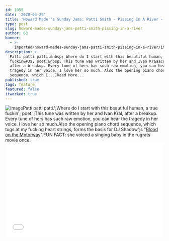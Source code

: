 ```yaml
---
id: 1055
date: '2020-03-29'
title: 'Howard Made''s Sunday Jams: Patti Smith - Pissing In A River - Loose Lips'
type: post
slug: howard-mades-sunday-jams-patti-smith-pissing-in-a-river
author: 63
banner:
  - >-
    imported/howard-mades-sunday-jams-patti-smith-pissing-in-a-river/image1055.jpeg
description: >-
  Patti patti patti.&nbsp; Where do I start with this beautiful human, a true
  fuckin&#39; poet.&nbsp; This tune was written by her and Ivan Kr&aacute;l,
  after a breakup. Every tune of hers has such raw emotion, you can hear the
  tragedy in her voice. I love her so much. Also the opening piano chord
  sequence, which [...]Read More...
published: true
tags: feature
featured: false
itworked: true
---
```

![image](../imported/howard-mades-sunday-jams-patti-smith-pissing-in-a-river/image1055.jpeg)Patti patti patti.';Where do I start with this beautiful human, a true fuckin'; poet.';This tune was written by her and Ivan Král, after a breakup. Every tune of hers has such raw emotion, you can hear the tragedy in her voice. I love her so much.Also the opening piano chord sequence, which tugs at my fucking heart strings, forms the basis for DJ Shadow';s "[Blood on the Motorway](https://www.youtube.com/watch?v=_5OGk9N8Y5s)".FUN FACT: she voiced a singing baby in the rugrats movie once.<iframe width='100%' height='300' scrolling='no' frameborder='no' allow='autoplay' src='//www.youtube.com/embed/XhDJZm_HyXY?wmode=opaque'></iframe>